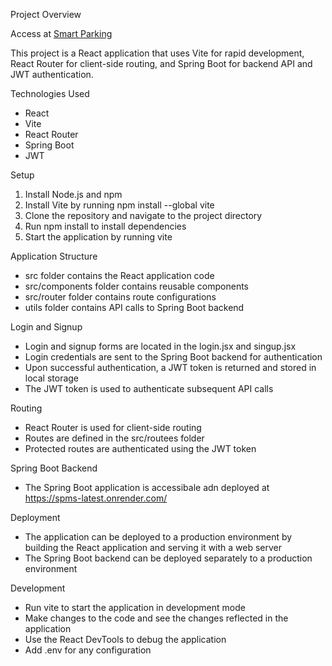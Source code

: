 Project Overview

Access at [Smart Parking](https://main--sunny-strudel-e52bca.netlify.app/)

This project is a React application that uses Vite for rapid development, React Router for client-side routing, and Spring Boot for backend API and JWT authentication.

Technologies Used

- React
- Vite
- React Router
- Spring Boot
- JWT

Setup

1. Install Node.js and npm
2. Install Vite by running npm install --global vite
3. Clone the repository and navigate to the project directory
4. Run npm install to install dependencies
5. Start the application by running vite

Application Structure

- src folder contains the React application code
- src/components folder contains reusable components
- src/router folder contains route configurations
- utils folder contains API calls to Spring Boot backend

Login and Signup

- Login and signup forms are located in the login.jsx and singup.jsx
- Login credentials are sent to the Spring Boot backend for authentication
- Upon successful authentication, a JWT token is returned and stored in local storage
- The JWT token is used to authenticate subsequent API calls

Routing

- React Router is used for client-side routing
- Routes are defined in the src/routees folder
- Protected routes are authenticated using the JWT token

Spring Boot Backend

- The Spring Boot application is accessibale adn deployed at https://spms-latest.onrender.com/ 

Deployment

- The application can be deployed to a production environment by building the React application and serving it with a web server
- The Spring Boot backend can be deployed separately to a production environment

Development

- Run vite to start the application in development mode
- Make changes to the code and see the changes reflected in the application
- Use the React DevTools to debug the application
- Add .env for any configuration
